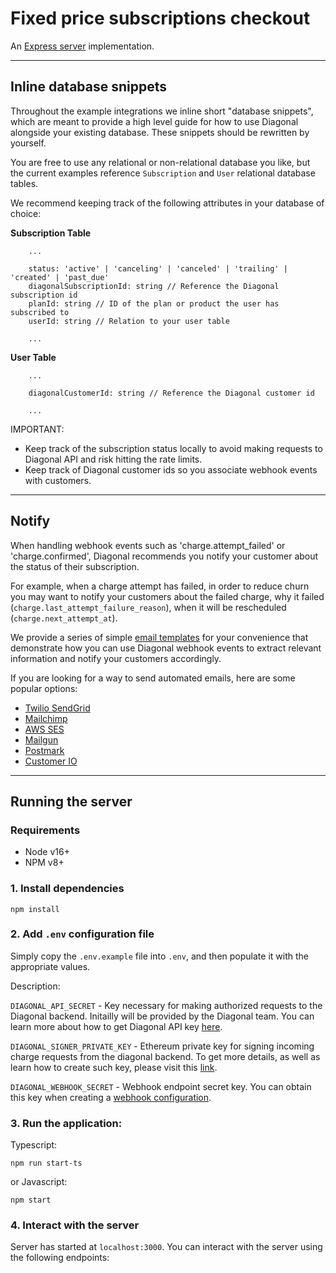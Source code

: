 # Fixed price subscriptions checkout

An [Express server](http://expressjs.com) implementation.

---

## Inline database snippets

Throughout the example integrations we inline short "database snippets", which are meant to provide a high level guide
for how to use Diagonal alongside your existing database. These snippets should be rewritten by yourself.

You are free to use any relational or non-relational database you like, but the current examples reference
`Subscription` and `User` relational database tables.

We recommend keeping track of the following attributes in your database of choice:

**Subscription Table**

```
    ...

    status: 'active' | 'canceling' | 'canceled' | 'trailing' | 'created' | 'past_due'
    diagonalSubscriptionId: string // Reference the Diagonal subscription id
    planId: string // ID of the plan or product the user has subscribed to
    userId: string // Relation to your user table

    ...
```

**User Table**

```
    ...

    diagonalCustomerId: string // Reference the Diagonal customer id

    ...
```

IMPORTANT:

- Keep track of the subscription status locally to avoid making requests to Diagonal API and risk hitting the rate limits.
- Keep track of Diagonal customer ids so you associate webhook events with customers.

---

## Notify

When handling webhook events such as 'charge.attempt_failed' or 'charge.confirmed', Diagonal recommends you notify your customer about the status of their subscription.

For example, when a charge attempt has failed, in order to reduce churn you may want to notify your customers about the failed charge, why it failed (`charge.last_attempt_failure_reason`), when it will be rescheduled (`charge.next_attempt_at`).

We provide a series of simple [email templates](https://docs.diagonal.finance/docs/dunning-flows) for your convenience that demonstrate how you can use Diagonal webhook events to extract relevant information and notify your customers accordingly.

If you are looking for a way to send automated emails, here are some popular options:

- [Twilio SendGrid](https://www.twilio.com/en-us/sendgrid/email-api)
- [Mailchimp](https://mailchimp.com/en-gb/features/transactional-email/?currency=EUR)
- [AWS SES](https://docs.aws.amazon.com/ses/latest/dg/send-email.html)
- [Mailgun](https://www.mailgun.com/)
- [Postmark](https://postmarkapp.com/)
- [Customer IO](https://customer.io/)

---

## Running the server

### Requirements

- Node v16+
- NPM v8+

### 1. Install dependencies

```
npm install
```

### 2. Add `.env` configuration file

Simply copy the `.env.example` file into `.env`, and then populate it with the appropriate values.

Description:

`DIAGONAL_API_SECRET` - Key necessary for making authorized requests to the Diagonal backend. Initailly will be provided by the Diagonal team. You can learn more about how to get Diagonal API key [here](https://docs.diagonal.finance/docs/quickstart-setup#step-1-create-your-signer-key-pair).

`DIAGONAL_SIGNER_PRIVATE_KEY` - Ethereum private key for signing incoming charge requests from the diagonal backend. To get more details, as well as learn how to create such key, please visit this [link](https://docs.diagonal.finance/docs/quickstart-setup#step-1-create-your-signer-key-pair).

`DIAGONAL_WEBHOOK_SECRET` - Webhook endpoint secret key. You can obtain this key when creating a [webhook configuration](https://docs.diagonal.finance/docs/webhooks#configuration).


### 3. Run the application:

Typescript:

```
npm run start-ts
```

or Javascript:

```
npm start
```

### 4. Interact with the server

Server has started at `localhost:3000`. You can interact with the server using the following endpoints:
